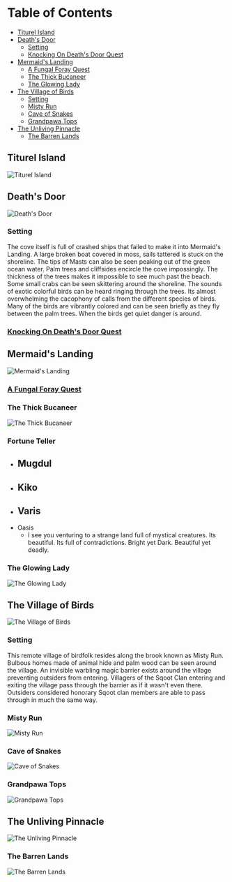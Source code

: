 # Table of Contents <!-- omit in toc --> 

- [Titurel Island](#titurel-island)
- [Death's Door](#deaths-door)
  - [Setting](#setting)
  - [Knocking On Death's Door Quest](#knocking-on-deaths-door-quest)
- [Mermaid's Landing](#mermaids-landing)
  - [A Fungal Foray Quest](#a-fungal-foray-quest)
  - [The Thick Bucaneer](#the-thick-bucaneer)
  - [The Glowing Lady](#the-glowing-lady)
- [The Village of Birds](#the-village-of-birds)
  - [Setting](#setting-1)
  - [Misty Run](#misty-run)
  - [Cave of Snakes](#cave-of-snakes)
  - [Grandpawa Tops](#grandpawa-tops)
- [The Unliving Pinnacle](#the-unliving-pinnacle)
  - [The Barren Lands](#the-barren-lands)

## Titurel Island
![Titurel Island](https://github.com/CGavinMullis/Oliran-Github/blob/main/Atlas/Continental/Velik/Titurel-Island/Titurel-Island.jpg)

## Death's Door
![Death's Door](https://github.com/CGavinMullis/Oliran-Github/blob/main/Atlas/Continental/Velik/Titurel-Island/Local/Scene/Deaths-Door.jpg)

### Setting
The cove itself is full of crashed ships that failed to make it into Mermaid's Landing. A large broken boat covered in moss, sails tattered is stuck on the shoreline. The tips of Masts can also be seen peaking out of the green ocean water. Palm trees and cliffsides encircle the cove impossingly. The thickness of the trees makes it impossible to see much past the beach. Some small crabs can be seen skittering around the shoreline. The sounds of exotic colorful birds can be heard ringing through the trees. Its almost overwhelming the cacophony of calls from the different species of birds. Many of the birds are vibrantly colored and can be seen briefly as they fly between the palm trees. When the birds get quiet danger is around.

### [Knocking On Death's Door Quest](https://github.com/CGavinMullis/Oliran-Github/tree/main/Quests/Main-Quests/Knocking-On-Deaths-Door)

## Mermaid's Landing
![Mermaid's Landing](https://github.com/CGavinMullis/Oliran-Github/blob/main/Atlas/Continental/Velik/Titurel-Island/Local/Scene/Mermaids-Landing.jpg)

### [A Fungal Foray Quest](https://github.com/CGavinMullis/Oliran-Github/tree/main/Quests/Side-Quests/A-Fungal-Foray)

### The Thick Bucaneer
![The Thick Bucaneer](https://github.com/CGavinMullis/Oliran-Github/blob/main/Atlas/Continental/Velik/Titurel-Island/Local/Scene/The-Thick-Bucaneer.jpg)

### Fortune Teller

- Mugdul
  - 
- Kiko
  - 
- Varis
  - 
- Oasis
  - I see you venturing to a strange land full of mystical creatures. Its beautiful. Its full of contradictions. Bright yet Dark. Beautiful yet deadly.

### The Glowing Lady
![The Glowing Lady](https://github.com/CGavinMullis/Oliran-Github/blob/main/Atlas/Continental/Velik/Titurel-Island/Local/Scene/The-Glowing-Lady.jpg)

## The Village of Birds
![The Village of Birds](https://github.com/CGavinMullis/Oliran-Github/blob/main/Atlas/Continental/Velik/Titurel-Island/Local/Scene/The-Village-Of-Birds.jpg)

### Setting
This remote village of birdfolk resides along the brook known as Misty Run. Bulbous homes made of animal hide and palm wood can be seen around the village. An invisible warbling magic barrier exists around the village preventing outsiders from entering. Villagers of the Sqoot Clan entering and exiting the village pass through the barrier as if it wasn't even there. Outsiders considered honorary Sqoot clan members are able to pass through in much the same way.

### Misty Run
![Misty Run](https://github.com/CGavinMullis/Oliran-Github/blob/main/Atlas/Continental/Velik/Titurel-Island/Local/Scene/Misty-Run.jpg)

### Cave of Snakes
![Cave of Snakes](https://github.com/CGavinMullis/Oliran-Github/blob/main/Atlas/Continental/Velik/Titurel-Island/Local/Scene/Snake-Cave.jpg)

### Grandpawa Tops
![Grandpawa Tops](https://github.com/CGavinMullis/Oliran-Github/blob/main/Atlas/Continental/Velik/Titurel-Island/Local/Scene/Grandpawa-Tops.jpg)

## The Unliving Pinnacle
![The Unliving Pinnacle](https://github.com/CGavinMullis/Oliran-Github/blob/main/Atlas/Continental/Velik/Titurel-Island/Local/Scene/The-Unliving-Pinnacle.jpg)

### The Barren Lands
![The Barren Lands](https://github.com/CGavinMullis/Oliran-Github/blob/main/Atlas/Continental/Velik/Titurel-Island/Local/Scene/Barren-Lands.jpg)


